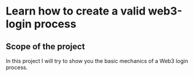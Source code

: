 # Learn how to create a valid web3-login process

## Scope of the project

In this project I will try to show you the basic mechanics of a Web3 login process.